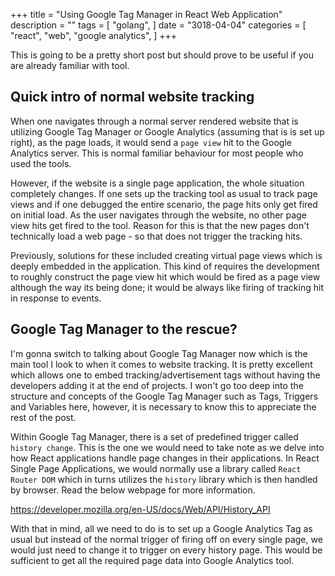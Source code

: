 +++
title = "Using Google Tag Manager in React Web Application"
description = ""
tags = [
    "golang",
]
date = "3018-04-04"
categories = [
    "react",
    "web",
    "google analytics",
]
+++

This is going to be a pretty short post but should prove to be useful if you are already familiar with tool.

## Quick intro of normal website tracking

When one navigates through a normal server rendered website that is utilizing Google Tag Manager or Google Analytics (assuming that is is set up right), as the page loads, it would send a `page view` hit to the Google Analytics server. This is normal familiar behaviour for most people who used the tools.

However, if the website is a single page application, the whole situation completely changes. If one sets up the tracking tool as usual to track page views and if one debugged the entire scenario, the page hits only get fired on initial load. As the user navigates through the website, no other page view hits get fired to the tool. Reason for this is that the new pages don't technically load a web page - so that does not trigger the tracking hits.

Previously, solutions for these included creating virtual page views which is deeply embedded in the application. This kind of requires the development to roughly construct the page view hit which would be fired as a page view although the way its being done; it would be always like firing of tracking hit in response to events.

## Google Tag Manager to the rescue?

I'm gonna switch to talking about Google Tag Manager now which is the main tool I look to when it comes to website tracking. It is pretty excellent which allows one to embed tracking/advertisement tags without having the developers adding it at the end of projects. I won't go too deep into the structure and concepts of the Google Tag Manager such as Tags, Triggers and Variables here, however, it is necessary to know this to appreciate the rest of the post.

Within Google Tag Manager, there is a set of predefined trigger called `history change`. This is the one we would need to take note as we delve into how React applications handle page changes in their applications. In React Single Page Applications, we would normally use a library called `React Router DOM` which in turns utilizes the `history` library which is then handled by browser. Read the below webpage for more information.

https://developer.mozilla.org/en-US/docs/Web/API/History_API  

With that in mind, all we need to do is to set up a Google Analytics Tag as usual but instead of the normal trigger of firing off on every single page, we would just need to change it to trigger on every history page. This would be sufficient to get all the required page data into Google Analytics tool.

